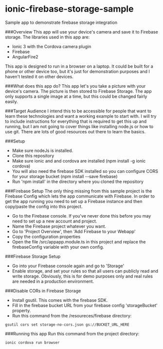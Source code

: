 # ionic-firebase-storage-sample
Sample app to demonstrate firebase storage integration

###Overview
This app will use your device's camera and save it to Firebase storage. The libraries used in this app are:
- Ionic 3 with the Cordova camera plugin
- Firebase
- AngularFire2

This app is designed to run in a browser on a laptop. It could be built for a phone or other device too, 
but it's just for demonstration purposes and I haven't tested it on other devices.

###What does this app do?
This app let's you take a picture with your device's camera. The picture is then stored to Firebase Storage.
The app only supports a single image at a time, but this could be changed fairly easily.

###Target Audience
I intend this to be accessible for people that want to learn these technologies and want a working example to 
start with. I will try to include instructions for everything that is required to get this up
and running, but I am not going to cover things like installing node.js or how to use git. There are lots of 
good resources out there to learn the basics.

###Setup
- Make sure nodeJs is installed.
- Clone this repository
- Make sure ionic and and cordova are installed (npm install -g ionic cordova)
- You will also need the firebase SDK installed so you can configure CORS for your storage bucket (npm install --save firebase)
- Run 'npm install' in the directory where you cloned the repository

###Firebase Setup
The only thing missing from this sample project is the Firebase Config which lets the app communicate with Firebase.
In order to get the app running you need to set up a Firebase instance and then copy/paste the config into this project.
- Go to the Firebase console. If you've never done this before you may need to set up a new account and project.
- Name the Firebase project whatever you want.
- Go to 'Project Overview', then 'Add Firebase to your Webapp'
- Copy the configuration properties
- Open the file  /src/appapp.module.ts in this project and replace the firebaseConfig variable with your own config.

###Firebase Storage Setup
- Go into your Firebase console again and go to 'Storage'
- Enable storage, and set your rules so that all users can publicly read and write storage.
Obviously, this is for demo purposes only and real rules are needed in a production environment.
 
###Disable CORs in Firebase Storage
- Install gsutil. This comes with the firebase SDK.
- Fill in the firebase bucket URL from your firebase config 'storageBucket' property. 
- Run this command from the /resoureces/firebase directory:
```
gsutil cors set storage-no-cors.json gs://BUCKET_URL_HERE
```  

###Running this app
Run this command from the project directory:
```
ionic cordova run browser
```
